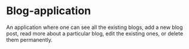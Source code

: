 # Blog-application

An application where one can see all the existing blogs, add a new blog post, read more about a particular blog, edit the existing ones, or delete them permanently.
